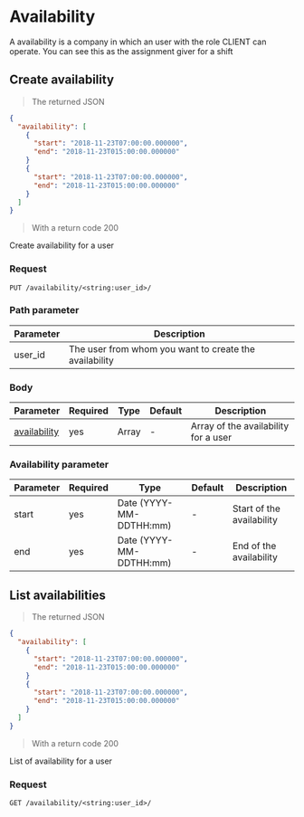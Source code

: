 # Availability

A availability is a company in which an user with the role CLIENT can operate. You can see this as the assignment giver for a shift

## Create availability

> The returned JSON

```json
{
  "availability": [
    {
      "start": "2018-11-23T07:00:00.000000",
      "end": "2018-11-23T015:00:00.000000"
    }
    {
      "start": "2018-11-23T07:00:00.000000",
      "end": "2018-11-23T015:00:00.000000"
    }
  ]
}
```
> With a return code 200

Create availability for a user

### Request
`PUT /availability/<string:user_id>/`

### Path parameter
Parameter | Description
--------- | -----------
user_id | The user from whom you want to create the availability

### Body
Parameter | Required | Type | Default | Description
--------- | ------- | ------- | ------- | -----------
[availability](#availability-parameter) | yes | Array | - | Array of the availability for a user

### Availability parameter
Parameter | Required | Type | Default | Description
--------- | ------- | ------- | ------- | -----------
start | yes | Date (YYYY-MM-DDTHH:mm) | - | Start of the availability
end | yes | Date (YYYY-MM-DDTHH:mm) | - | End of the availability

## List availabilities

> The returned JSON

```json
{
  "availability": [
    {
      "start": "2018-11-23T07:00:00.000000",
      "end": "2018-11-23T015:00:00.000000"
    }
    {
      "start": "2018-11-23T07:00:00.000000",
      "end": "2018-11-23T015:00:00.000000"
    }
  ]
}
```
> With a return code 200

List of availability for a user

### Request
`GET /availability/<string:user_id>/`
